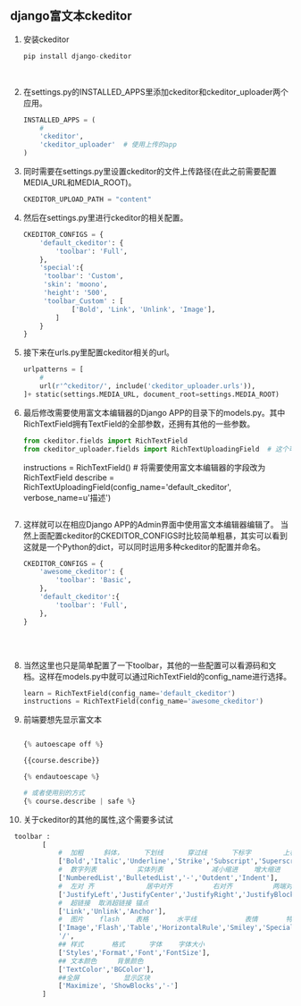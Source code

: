 ## django富文本ckeditor



1. 安装ckeditor   

   ```python
   pip install django-ckeditor
   ```

   ​

2. 在settings.py的INSTALLED_APPS里添加ckeditor和ckeditor_uploader两个应用。

   ```python
   INSTALLED_APPS = (
       #
       'ckeditor',
       'ckeditor_uploader'  # 使用上传的app
   )
   ```

3. 同时需要在settings.py里设置ckeditor的文件上传路径(在此之前需要配置MEDIA_URL和MEDIA_ROOT)。

   ```python
   CKEDITOR_UPLOAD_PATH = "content"


   ```

4. 然后在settings.py里进行ckeditor的相关配置。

   ```python
   CKEDITOR_CONFIGS = {
       'default_ckeditor': {
           'toolbar': 'Full',
       },
       'special':{
        'toolbar': 'Custom',
        'skin': 'moono',
        'height': '500',
        'toolbar_Custom' : [
               ['Bold', 'Link', 'Unlink', 'Image'],
           ]        
       }    
   }
   ```

5. 接下来在urls.py里配置ckeditor相关的url。

   ```python
   urlpatterns = [
       #
       url(r'^ckeditor/', include('ckeditor_uploader.urls')),
   ]+ static(settings.MEDIA_URL, document_root=settings.MEDIA_ROOT)
   ```

6. 最后修改需要使用富文本编辑器的Django APP的目录下的models.py。其中RichTextField拥有TextField的全部参数，还拥有其他的一些参数。

   ```python
   from ckeditor.fields import RichTextField
   from ckeditor_uploader.fields import RichTextUploadingField  # 这个可以上传文件了, 需要把media相关配置好
   ```


   instructions = RichTextField() # 将需要使用富文本编辑器的字段改为RichTextField
   describe = RichTextUploadingField(config_name='default_ckeditor', verbose_name=u'描述') 
   ```python

7. 这样就可以在相应Django APP的Admin界面中使用富文本编辑器编辑了。
   当然上面配置ckeditor的CKEDITOR_CONFIGS时比较简单粗暴，其实可以看到这就是一个Python的dict，可以同时运用多种ckeditor的配置并命名。

   ```python
   CKEDITOR_CONFIGS = {
       'awesome_ckeditor': {
           'toolbar': 'Basic',
       },
       'default_ckeditor':{
           'toolbar': 'Full',
       },
   }
   ```
   ```python

   ```

   ​

8. 当然这里也只是简单配置了一下toolbar，其他的一些配置可以看源码和文档。这样在models.py中就可以通过RichTextField的config_name进行选择。

   ```python
   learn = RichTextField(config_name='default_ckeditor')
   instructions = RichTextField(config_name='awesome_ckeditor')
   ```

9. 前端要想先显示富文本

   ```python

   {% autoescape off %}

   {{course.describe}}

   {% endautoescape %}

   # 或者使用别的方式
   {% course.describe | safe %}
   ```

10. 关于ckeditor的其他的属性,这个需要多试试

   ```python
    toolbar :
           [
               #  加粗     斜体，     下划线      穿过线      下标字        上标字
               ['Bold','Italic','Underline','Strike','Subscript','Superscript'],
               #  数字列表          实体列表            减小缩进    增大缩进
               ['NumberedList','BulletedList','-','Outdent','Indent'],
               #  左对 齐             居中对齐          右对齐          两端对齐
               ['JustifyLeft','JustifyCenter','JustifyRight','JustifyBlock'],
               #  超链接  取消超链接 锚点
               ['Link','Unlink','Anchor'],
               #  图片    flash    表格       水平线            表情       特殊字符        分页符
               ['Image','Flash','Table','HorizontalRule','Smiley','SpecialChar','PageBreak'],
               '/',
               ## 样式       格式      字体    字体大小
               ['Styles','Format','Font','FontSize'],
               ## 文本颜色     背景颜色
               ['TextColor','BGColor'],
               ##全屏           显示区块
               ['Maximize', 'ShowBlocks','-']
           ]
   ```

   ​